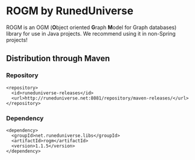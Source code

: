 # ROGM by RunedUniverse
ROGM is an OGM (**O**bject oriented **G**raph **M**odel for Graph databases) library for use in Java projects.
We recommend using it in non-Spring projects!

## Distribution through Maven
### Repository
```
<repository>
  <id>runeduniverse-releases</id>
  <url>http://runeduniverse.net:8081/repository/maven-releases/</url>
</repository>
```
### Dependency
```
<dependency>
  <groupId>net.runeduniverse.libs</groupId>
  <artifactId>rogm</artifactId>
  <version>1.1.5</version>
</dependency>
```
